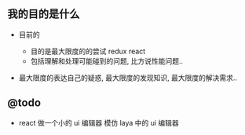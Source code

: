 ## 我的目的是什么

* 目前的

  * 目的是最大限度的的尝试 redux react
  * 包括理解和处理可能碰到的问题, 比方说性能问题..

* 最大限度的表达自己的疑惑, 最大限度的发现知识, 最大限度的解决需求..

## @todo

* react 做一个小的 ui 编辑器 模仿 laya 中的 ui 编辑器
